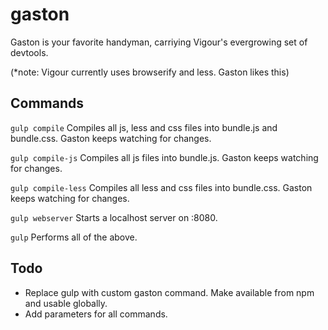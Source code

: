 gaston
======

Gaston is your favorite handyman, carriying Vigour's evergrowing set of devtools.

(*note: Vigour currently uses browserify and less. Gaston likes this)

## Commands

```gulp compile``` Compiles all js, less and css files into bundle.js and bundle.css. Gaston keeps watching for changes.

```gulp compile-js``` Compiles all js files into bundle.js. Gaston keeps watching for changes.

```gulp compile-less``` Compiles all less and css files into bundle.css. Gaston keeps watching for changes.

```gulp webserver``` Starts a localhost server on :8080.

```gulp``` Performs all of the above.

## Todo

- Replace gulp with custom gaston command. Make available from npm and usable globally.
- Add parameters for all commands.
